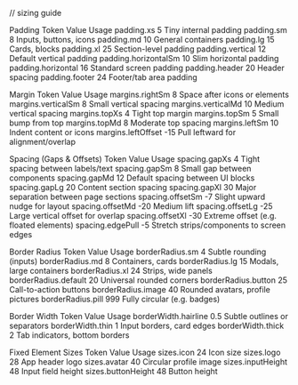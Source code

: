 // sizing guide

 Padding
Token	Value	Usage
padding.xs	5	Tiny internal padding
padding.sm	8	Inputs, buttons, icons
padding.md	10	General containers
padding.lg	15	Cards, blocks
padding.xl	25	Section-level padding
padding.vertical	12	Default vertical padding
padding.horizontalSm	10	Slim horizontal padding
padding.horizontal	16	Standard screen padding
padding.header	20	Header spacing
padding.footer	24	Footer/tab area padding

 Margin
Token	Value	Usage
margins.rightSm	8	Space after icons or elements
margins.verticalSm	8	Small vertical spacing
margins.verticalMd	10	Medium vertical spacing
margins.topXs	4	Tight top margin
margins.topSm	5	Small bump from top
margins.topMd	8	Moderate top spacing
margins.leftSm	10	Indent content or icons
margins.leftOffset	-15	Pull leftward for alignment/overlap

 Spacing (Gaps & Offsets)
Token	Value	Usage
spacing.gapXs	4	Tight spacing between labels/text
spacing.gapSm	8	Small gap between components
spacing.gapMd	12	Default spacing between UI blocks
spacing.gapLg	20	Content section spacing
spacing.gapXl	30	Major separation between page sections
spacing.offsetSm	-7	Slight upward nudge for layout
spacing.offsetMd	-20	Medium lift
spacing.offsetLg	-25	Large vertical offset for overlap
spacing.offsetXl	-30	Extreme offset (e.g. floated elements)
spacing.edgePull	-5	Stretch strips/components to screen edges

 Border Radius
Token	Value	Usage
borderRadius.sm	4	Subtle rounding (inputs)
borderRadius.md	8	Containers, cards
borderRadius.lg	15	Modals, large containers
borderRadius.xl	24	Strips, wide panels
borderRadius.default	20	Universal rounded corners
borderRadius.button	25	Call-to-action buttons
borderRadius.image	40	Rounded avatars, profile pictures
borderRadius.pill	999	Fully circular (e.g. badges)

Border Width
Token	Value	Usage
borderWidth.hairline	0.5	Subtle outlines or separators
borderWidth.thin	1	Input borders, card edges
borderWidth.thick	2	Tab indicators, bottom borders

Fixed Element Sizes
Token	Value	Usage
sizes.icon	24	Icon size
sizes.logo	28	App header logo
sizes.avatar	40	Circular profile image
sizes.inputHeight	48	Input field height
sizes.buttonHeight	48	Button height